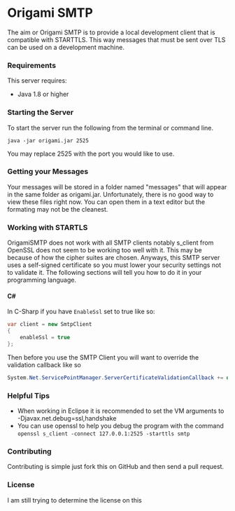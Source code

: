 # Origami SMTP

The aim or Origami SMTP is to provide a local development client that is
compatible with STARTTLS.  This way messages that must be sent over TLS
can be used on a development machine.

### Requirements

This server requires:

* Java 1.8 or higher

### Starting the Server

To start the server run the following from the terminal or command line.

`java -jar origami.jar 2525`

You may replace 2525 with the port you would like to use.

### Getting your Messages

Your messages will be stored in a folder named "messages" that will appear in
the same folder as origami.jar.  Unfortunately, there is no good way to view
these files right now.  You can open them in a text editor but the formating
may not be the cleanest.


### Working with STARTLS

OrigamiSMTP does not work with all SMTP clients notably s\_client from OpenSSL
does not seem to be working too well with it.  This may be because of how the
cipher suites are chosen.  Anyways, this SMTP server uses a self-signed
certificate so you must lower your security settings not to validate it. The following sections will tell you how to do it in your programming language.

#### C&#35;

In C-Sharp if you have `EnableSsl` set to true like so:

```csharp
var client = new SmtpClient
{
    enableSsl = true
};
```

Then before you use the SMTP Client you will want to override the validation
callback like so

```csharp
System.Net.ServicePointManager.ServerCertificateValidationCallback += delegate{return true;};
```

### Helpful Tips

* When working in Eclipse it is recommended to set the VM arguments to
-Djavax.net.debug=ssl,handshake
* You can use openssl to help you debug the program with the command `openssl s_client -connect 127.0.0.1:2525 -starttls smtp`

### Contributing

Contributing is simple just fork this on GitHub and then send a pull request.

### License

I am still trying to determine the license on this
